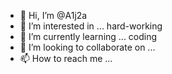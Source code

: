 - 👋 Hi, I’m @A1j2a
- 👀 I’m interested in ... hard-working
- 🌱 I’m currently learning ... coding
- 💞️ I’m looking to collaborate on ...
- 📫 How to reach me ...

<!---
A1j2a/A1j2a is a ✨ special ✨ repository because its `README.md` (this file) appears on your GitHub profile.
You can click the Preview link to take a look at your changes.
--->
